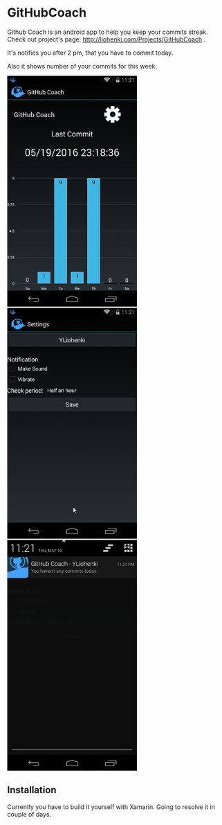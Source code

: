 # GitHubCoach
Github Coach is an android app to help you keep your commits streak. Check out project's page: http://liohenki.com/Projects/GitHubCoach .

It's notifies you after 2 pm, that you have to commit today.

Also it shows number of your commits for this week.

![Screenshot 1](screenshots/screen1.png)
![Screenshot 2](screenshots/screen2.png)
![Screenshot 3](screenshots/screen3.png)

## Installation

Currently you have to build it yourself with Xamarin. Going to resolve it in couple of days.

